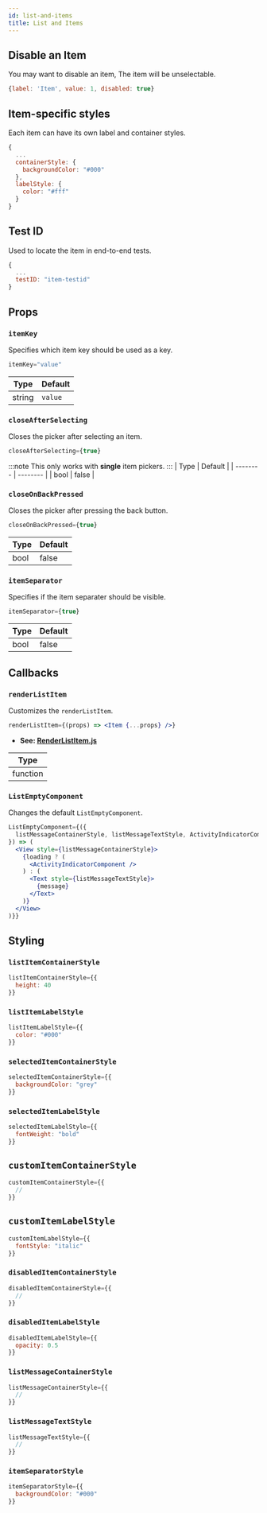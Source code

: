```yaml
---
id: list-and-items
title: List and Items
---
```


## Disable an Item
You may want to disable an item, The item will be unselectable.

```js
{label: 'Item', value: 1, disabled: true}
```

## Item-specific styles
Each item can have its own label and container styles.

```js
{
  ...
  containerStyle: {
    backgroundColor: "#000"
  },
  labelStyle: {
    color: "#fff"
  }
}
```

## Test ID
Used to locate the item in end-to-end tests.

```js
{
  ...
  testID: "item-testid"
}
```

## Props
### `itemKey`
Specifies which item key should be used as a key.

```jsx
itemKey="value"
```
| Type     | Default  |
| -------- | -------- |
| string   | `value`  |

### `closeAfterSelecting`
Closes the picker after selecting an item.  

```jsx
closeAfterSelecting={true}
```
:::note
This only works with **single** item pickers.
:::
| Type     | Default  |
| -------- | -------- |
| bool     | false    |

### `closeOnBackPressed`
Closes the picker after pressing the back button.

```jsx
closeOnBackPressed={true}
```

| Type     | Default  |
| -------- | -------- |
| bool     | false    |

### `itemSeparator`
Specifies if the item separater should be visible.

```jsx
itemSeparator={true}
```
| Type     | Default  |
| -------- | -------- |
| bool     | false    |

## Callbacks
### `renderListItem`
Customizes the `renderListItem`.

```jsx
renderListItem={(props) => <Item {...props} />}
```
+ **See: [RenderListItem.js](https://github.com/hossein-zare/react-native-dropdown-picker/blob/5.x/src/components/RenderListItem.js)**

| Type     |
| -------- |
| function |

### `ListEmptyComponent`
Changes the default `ListEmptyComponent`.

```jsx
ListEmptyComponent={({
  listMessageContainerStyle, listMessageTextStyle, ActivityIndicatorComponent, loading, message
}) => (
  <View style={listMessageContainerStyle}>
    {loading ? (
      <ActivityIndicatorComponent />
    ) : (
      <Text style={listMessageTextStyle}>
        {message}
      </Text>
    )}
  </View>
)}}
```

## Styling
### `listItemContainerStyle`
```jsx
listItemContainerStyle={{
  height: 40
}}
```

### `listItemLabelStyle`
```jsx
listItemLabelStyle={{
  color: "#000"
}}
```

### `selectedItemContainerStyle`
```jsx
selectedItemContainerStyle={{
  backgroundColor: "grey"
}}
```

### `selectedItemLabelStyle`
```jsx
selectedItemLabelStyle={{
  fontWeight: "bold"
}}
```

## `customItemContainerStyle`
```jsx
customItemContainerStyle={{
  //
}}
```

## `customItemLabelStyle`
```jsx
customItemLabelStyle={{
  fontStyle: "italic"
}}
```

### `disabledItemContainerStyle`
```jsx
disabledItemContainerStyle={{
  //
}}
```

### `disabledItemLabelStyle`
```jsx
disabledItemLabelStyle={{
  opacity: 0.5
}}
```

### `listMessageContainerStyle`
```jsx
listMessageContainerStyle={{
  //
}}
```

### `listMessageTextStyle`
```jsx
listMessageTextStyle={{
  //
}}
```

### `itemSeparatorStyle`
```jsx
itemSeparatorStyle={{
  backgroundColor: "#000"
}}
```
